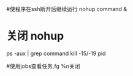 #使程序在ssh断开后继续运行
nohup command &

# 关闭 nohup 
ps -aux | grep command
kill -15/-19 pid 

#使用jobs查看任务,fg %n关闭
